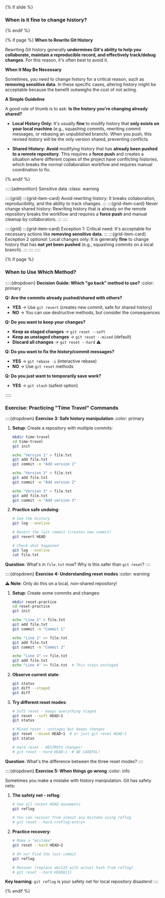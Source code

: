 {% if slide %}
### When is it fine to change history?
{% endif %}

{% if page %}
**When to Rewrite Git History**

Rewriting Git history generally **undermines Git's ability to help you collaborate, maintain a reproducible record, and effectively track/debug changes**.
For this reason, it's often best to avoid it.

**When It May Be Necessary**

Sometimes, you need to change history for a critical reason, such as **removing sensitive data**.
In these specific cases, altering history might be acceptable because the benefit outweighs the cost of not acting.

**A Simple Guideline**

A good rule of thumb is to ask: **Is the history you're changing already shared?**

* **Local History Only:** It's usually **fine** to modify history that **only exists on your local machine** (e.g., squashing commits, rewriting commit messages, or rebasing an unpublished branch).
  When you push, this revised history will be the only version shared, preventing conflicts.

* **Shared History:** **Avoid** modifying history that has **already been pushed to a remote repository**.
  This requires a **force push** and creates a situation where different copies of the project have conflicting histories, which breaks the normal collaboration workflow and requires manual coordination to fix.


{% endif %}

:::::{admonition} Sensitive data
:class: warning

::::{grid}
:::{grid-item-card} Avoid rewriting history:
It breaks collaboration, reproducibility, and the ability to track changes.
:::
:::{grid-item-card} Never change shared history:
Rewriting history that is already on the remote repository breaks the workflow and requires a **force push** and manual cleanup by collaborators.
:::
::::

::::{grid}
:::{grid-item-card} Exception 1: Critical need:
It's acceptable for necessary actions like **removing sensitive data**.
:::
:::{grid-item-card} Exception 2 _optional_: Local changes only:
It is generally **fine** to change history that has **not yet been pushed** (e.g., squashing commits on a local branch).
:::
::::
:::::

{% if page %}
### When to Use Which Method?

:::::{dropdown} **Decision Guide: Which "go back" method to use?**
:color: primary

**Q: Are the commits already pushed/shared with others?**

- **YES** → Use `git revert` (creates new commit, safe for shared history)
- **NO** → You can use destructive methods, but consider the consequences

**Q: Do you want to keep your changes?**

- **Keep as staged changes** → `git reset --soft`
- **Keep as unstaged changes** → `git reset --mixed` (default)
- **Discard all changes** → `git reset --hard` ⚠️

**Q: Do you want to fix the history/commit messages?**

- **YES** → `git rebase -i` (interactive rebase)
- **NO** → Use `git reset` methods

**Q: Do you just want to temporarily save work?**

- **YES** → `git stash` (safest option)

:::::

### Exercise: Practicing "Time Travel" Commands

::::{dropdown} **Exercise 3: Safe history manipulation**
:color: primary

1. **Setup**: Create a repository with multiple commits:
   ```bash
   mkdir time-travel
   cd time-travel
   git init
   
   echo "Version 1" > file.txt
   git add file.txt
   git commit -m "Add version 1"
   
   echo "Version 2" > file.txt
   git add file.txt
   git commit -m "Add version 2"
   
   echo "Version 3" > file.txt
   git add file.txt
   git commit -m "Add version 3"
   ```

2. **Practice safe undoing**:
   ```bash
   # See the history
   git log --oneline
   
   # Revert the last commit (creates new commit)
   git revert HEAD
   
   # Check what happened
   git log --oneline
   cat file.txt
   ```

**Question**: What's in `file.txt` now? Why is this safer than `git reset`?
::::

::::{dropdown} **Exercise 4: Understanding reset modes**
:color: warning

**⚠️ Note**: Only do this on a local, non-shared repository!

1. **Setup**: Create some commits and changes:
   ```bash
   mkdir reset-practice
   cd reset-practice
   git init
   
   echo "Line 1" > file.txt
   git add file.txt
   git commit -m "Commit 1"
   
   echo "Line 2" >> file.txt
   git add file.txt
   git commit -m "Commit 2"
   
   echo "Line 3" >> file.txt
   git add file.txt
   echo "Line 4" >> file.txt  # This stays unstaged
   ```

2. **Observe current state**:
   ```bash
   git status
   git diff --staged
   git diff
   ```

3. **Try different reset modes**:
   ```bash
   # Soft reset - keeps everything staged
   git reset --soft HEAD~1
   git status
   
   # Mixed reset - unstages but keeps changes
   git reset --mixed HEAD~1  # or just git reset HEAD~1
   git status
   
   # Hard reset - DESTROYS changes!
   # git reset --hard HEAD~1  # BE CAREFUL!
   ```

**Question**: What's the difference between the three reset modes?
::::

::::{dropdown} **Exercise 5: When things go wrong**
:color: info

Sometimes you make a mistake with history manipulation. Git has safety nets:

1. **The safety net - reflog**:
   ```bash
   # See all recent HEAD movements
   git reflog
   
   # You can recover from almost any mistake using reflog
   # git reset --hard <reflog-entry>
   ```

2. **Practice recovery**:
   ```bash
   # Make a "mistake"
   git reset --hard HEAD~2
   
   # Oh no! Find the lost commit
   git reflog
   
   # Recover (replace abc123 with actual hash from reflog)
   # git reset --hard HEAD@{1}
   ```

**Key learning**: `git reflog` is your safety net for local repository disasters!
::::

{% endif %}

